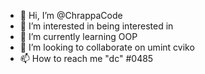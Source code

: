 - 👋 Hi, I’m @ChrappaCode
- 👀 I’m interested in being interested in
- 🌱 I’m currently learning OOP
- 💞️ I’m looking to collaborate on umint cviko
- 📫 How to reach me "dc" #0485

<!---
ChrappaCode/ChrappaCode is a ✨ special ✨ repository because its `README.md` (this file) appears on your GitHub profile.
You can click the Preview link to take a look at your changes.
--->
